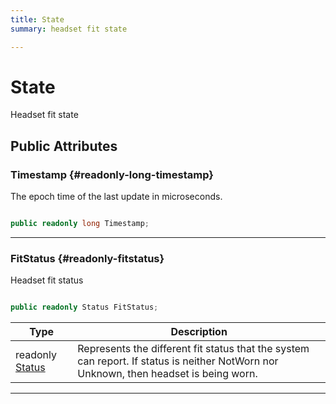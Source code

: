 ```yaml
---
title: State
summary: headset fit state 

---
```


# State




Headset fit state   





## Public Attributes

### Timestamp {#readonly-long-timestamp}

The epoch time of the last update in microseconds. 

```csharp

public readonly long Timestamp;

```






-----------

### FitStatus {#readonly-fitstatus}

Headset fit status 

```csharp

public readonly Status FitStatus;

```

| Type | Description  | 
|--|--|
| readonly [Status](/unity-api/api/UnityEngine.XR.MagicLeap/MLHeadsetFit/UnityEngine.XR.MagicLeap.MLHeadsetFit.md#enums-status) | Represents the different fit status that the system can report. If status is neither NotWorn nor Unknown, then headset is being worn.  |





-----------

